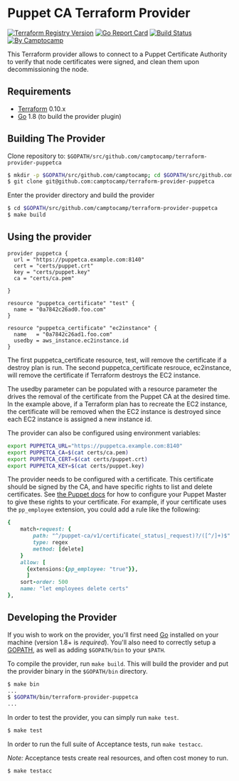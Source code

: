 Puppet CA Terraform Provider
=============================

[![Terraform Registry Version](https://img.shields.io/badge/dynamic/json?color=blue&label=registry&query=%24.version&url=https%3A%2F%2Fregistry.terraform.io%2Fv1%2Fproviders%2Fcamptocamp%2Fpuppetca)](https://registry.terraform.io/providers/camptocamp/puppetca)
[![Go Report Card](https://goreportcard.com/badge/github.com/camptocamp/terraform-provider-puppetca)](https://goreportcard.com/report/github.com/camptocamp/terraform-provider-puppetca)
[![Build Status](https://travis-ci.org/camptocamp/terraform-provider-puppetca.svg?branch=master)](https://travis-ci.org/camptocamp/terraform-provider-puppetca)
[![By Camptocamp](https://img.shields.io/badge/by-camptocamp-fb7047.svg)](http://www.camptocamp.com)

This Terraform provider allows to connect to a Puppet Certificate Authority to verify that node certificates were signed, and clean them upon decommissioning the node.


Requirements
------------

-	[Terraform](https://www.terraform.io/downloads.html) 0.10.x
-	[Go](https://golang.org/doc/install) 1.8 (to build the provider plugin)

Building The Provider
---------------------

Clone repository to: `$GOPATH/src/github.com/camptocamp/terraform-provider-puppetca`

```sh
$ mkdir -p $GOPATH/src/github.com/camptocamp; cd $GOPATH/src/github.com/camptocamp
$ git clone git@github.com:camptocamp/terraform-provider-puppetca
```

Enter the provider directory and build the provider

```sh
$ cd $GOPATH/src/github.com/camptocamp/terraform-provider-puppetca
$ make build
```

Using the provider
----------------------

```hcl
provider puppetca {
  url = "https://puppetca.example.com:8140"
  cert = "certs/puppet.crt"
  key = "certs/puppet.key"
  ca = "certs/ca.pem"

}

resource "puppetca_certificate" "test" {
  name = "0a7842c26ad0.foo.com"
}

resource "puppetca_certificate" "ec2instance" {
  name   = "0a7842c26ad1.foo.com"
  usedby = aws_instance.ec2instance.id
}
```

The first puppetca_certificate resource, test, will remove the certificate if a destroy plan is run.
The second puppetca_certificate resrouce, ec2instance, will remove the certificate if Terraform destroys the EC2 instance.

The usedby parameter can be populated with a resource parameter the drives the removal of the certificate from the Puppet CA at the desired time.  In the example above, if a Terraform plan has to recreate the EC2 instance, the certificate will be removed when the EC2 instance is destroyed since each EC2 instance is assigned a new instance id.

The provider can also be configured using environment variables:

```sh
export PUPPETCA_URL="https://puppetca.example.com:8140"
export PUPPETCA_CA=$(cat certs/ca.pem)
export PUPPETCA_CERT=$(cat certs/puppet.crt)
export PUPPETCA_KEY=$(cat certs/puppet.key)
```

The provider needs to be configured with a certificate. This certificate
should be signed by the CA, and have specific rights to list and delete
certificates. See [the Puppet docs](https://puppet.com/docs/puppetserver/5.3/config_file_auth.html)
for how to configure your Puppet Master to give these rights to your
certificate. For example, if your certificate uses the `pp_employee` extension,
you could add a rule like the following:

```ruby
{                                                                         
    match-request: {
        path: "^/puppet-ca/v1/certificate(_status|_request)?/([^/]+)$"
        type: regex
        method: [delete]
    }
    allow: [
      {extensions:{pp_employee: "true"}},
      ]
    sort-order: 500
    name: "let employees delete certs"
},
```


Developing the Provider
---------------------------

If you wish to work on the provider, you'll first need [Go](http://www.golang.org) installed on your machine (version 1.8+ is *required*). You'll also need to correctly setup a [GOPATH](http://golang.org/doc/code.html#GOPATH), as well as adding `$GOPATH/bin` to your `$PATH`.

To compile the provider, run `make build`. This will build the provider and put the provider binary in the `$GOPATH/bin` directory.

```sh
$ make bin
...
$ $GOPATH/bin/terraform-provider-puppetca
...
```

In order to test the provider, you can simply run `make test`.

```sh
$ make test
```

In order to run the full suite of Acceptance tests, run `make testacc`.

*Note:* Acceptance tests create real resources, and often cost money to run.

```sh
$ make testacc
```
